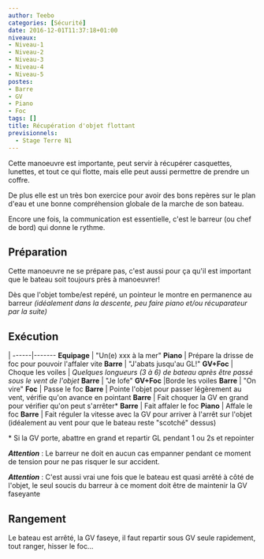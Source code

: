 ```yaml
---
author: Teebo
categories: [Sécurité]
date: 2016-12-01T11:37:18+01:00
niveaux:
- Niveau-1
- Niveau-2
- Niveau-3
- Niveau-4
- Niveau-5
postes:
- Barre
- GV
- Piano
- Foc
tags: []
title: Récupération d'objet flottant
previsionnels:
  - Stage Terre N1
---
```

Cette manoeuvre est importante, peut servir à récupérer casquettes, lunettes, et tout ce qui flotte, mais elle peut aussi permettre de prendre un coffre.

De plus elle est un très bon exercice pour avoir des bons repères sur le plan d'eau et une bonne compréhension globale de la marche de son bateau.

<!--more-->

Encore une fois, la communication est essentielle, c'est le barreur (ou chef de bord) qui donne le rythme.


## Préparation
Cette manoeuvre ne se prépare pas, c'est aussi pour ça qu'il est important que le bateau soit toujours près à manoeuvrer!

Dès que l'objet tombe/est repéré, un pointeur le montre en permanence au barreur *(idéalement dans la descente, peu faire piano et/ou récuparateur par la suite)*

## Exécution
 |
------|-------
**Equipage** | "Un(e) xxx à la mer"
**Piano** | Prépare la drisse de foc pour pouvoir l'affaler vite
**Barre** | "J'abats jusqu'au GL!"
**GV+Foc** | Choque les voiles
 | *Quelques longueurs (3 à 6) de bateau après être passé sous le vent de l'objet*
**Barre** | "Je lofe"
**GV+Foc** |Borde les voiles
**Barre** | "On vire"
**Foc** | Passe le foc
**Barre** | Pointe l'objet pour passer légèrement au vent, vérifie qu'on avance en pointant
**Barre** | Fait choquer la GV en grand pour vérifier qu'on peut s'arrêter\*
**Barre** | Fait affaler le foc
**Piano** | Affale le foc
**Barre** | Fait réguler la vitesse avec la GV pour arriver à l'arrêt sur l'objet (idéalement au vent pour que le bateau reste "scotché" dessus)

\* Si la GV porte, abattre en grand et repartir GL pendant 1 ou 2s et repointer

_**Attention**_ : Le barreur ne doit en aucun cas empanner pendant ce moment de tension pour ne pas risquer le sur accident.

_**Attention**_ : C'est aussi vrai une fois que le bateau est quasi arrêté à côté de l'objet, le seul soucis du barreur à ce moment doit être de maintenir la GV faseyante

## Rangement
Le bateau est arrêté, la GV faseye, il faut repartir sous GV seule rapidement, tout ranger, hisser le foc...
